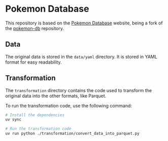 # Pokemon Database

This repository is based on the [Pokemon Database](https://pokemondb.net) website, being a fork of the [pokemon-db](https://github.com/pokemondb/database) repository.

## Data

The original data is stored in the `data/yaml` directory. It is stored in YAML format for easy readability.

## Transformation

The `transformation` directory contains the code used to transform the original data into the other formats, like Parquet.

To run the transformation code, use the following command:

```bash
# Install the dependencies
uv sync

# Run the transformation code
uv run python ./transformation/convert_data_into_parquet.py
```